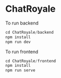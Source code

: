 # ChatRoyale

To run backend

```javascript
cd ChatRoyale/backend
npm install
npm run dev
```

To run frontend

```javascript
cd ChatRoyale/frontend
npm install
npm run serve
```



